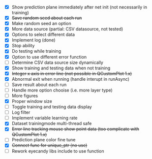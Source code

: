 - [x] Show prediction plane immediately after net init (not necessarily in training)
- [x] ~~Save random seed about each run~~
- [x] Make random seed an option
- [x] More data source (partial: CSV datasource, not tested)
- [x] Options to select different data
- [x] Implement log (done)
- [x] Stop ability
- [x] Do testing while training
- [x] Option to use different error function
- [ ] Determine CSV data source size dynamically
- [x] Show training and testing data when not training
- [x] ~~Integer x axis in error line (not possible in QCustomPlot 1.x)~~
- [x] Abnormal exit when running (handle interupt in runAsync)
- [ ] Save result about each run
- [ ] Handle more option chooise (i.e. more layer type)
- [ ] More figures
- [x] Proper window size
- [ ] Toggle training and testing data display
- [ ] Log filter
- [ ] Implement variable learning rate
- [x] Dataset trainingmode multi-thread safe
- [x] ~~Error line tracking mouse show point data (too complicate with QCustomPlot 1.x)~~
- [ ] Prediction plane color fine tune
- [x] ~~Connect func for unique_ptr (no use)~~
- [ ] Rework eyecandy libs include to use function
